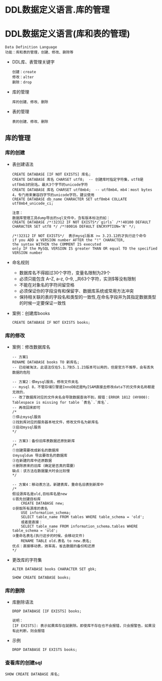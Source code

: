 DDL数据定义语言.库的管理
==


# DDL数据定义语言(库和表的管理)
```text
Data Definition Language
功能：库和表的管理，创建、修改、删除等
```

* DDL库、表管理关键字
    ```text
    创建：create
    修改：alter
    删除：drop
    ```

* 库的管理
    ```text
    库的创建、修改、删除
    ```

* 表的管理
    ```text
    表的创建、修改、删除
    ```

## 库的管理 
### 库的创建
* 表创建语法
    ```mysql
    CREATE DATABASE [IF NOT EXISTS] 库名;
    CREATE DATABASE 库名 CHARSET utf8;  -- 创建库时指定字符集，utf8是utf8mb3的别名。最大3个字节的unicode字符
    CREATE DATABASE 库名 CHARSET utf8mb4;  -- utf8mb4，mb4：most bytes 4，专门用来兼容四字节的unicode字符。建议使用
    CREATE DATABASE db_name CHARACTER SET utf8mb4 COLLATE utf8mb4_unicode_ci;
    
    注意：
    数据库管理工具dump导出的sql文件中，含有版本标注的如：
    CREATE DATABASE /*!32312 IF NOT EXISTS*/`girls` /*!40100 DEFAULT CHARACTER SET utf8 */ /*!80016 DEFAULT ENCRYPTION='N' */;
    
    /*!32312 IF NOT EXISTS*/  表示mysql版本 >= 3.23.12的才执行这个命令
    if you ADD a VERSION number AFTER the "!" CHARACTER, 
    the syntax WITHIN the COMMENT IS executed 
    only IF the MySQL VERSION IS greater THAN OR equal TO the specified VERSION number
    
    ```

* 命名规则
    * 数据库名不得超过30个字符，变量名限制为29个
    * 必须只能包含 A–Z, a–z, 0–9, _共63个字符，实测$等没有限制
    * 不能在对象名的字符间留空格
    * 必须保证你的字段没有和保留字、数据库系统或常用方法冲突
    * 保持相关联的表的字段名和类型的一致性,在命名字段并为其指定数据类型的时候一定要保证一致性
    
* 案例：创建库books
    ```mysql
    CREATE DATABASE IF NOT EXISTS books;
    
    ```

### 库的修改
* 案例：修改数据库名
    ```mysql
    -- 方案1
    RENAME DATABASE books TO 新库名;
    -- 已经被淘汰，此语法仅在5.1.7到5.1.23版本可以用的，但是官方不推荐，会有丢失数据的危险
    
    -- 方案2：停mysql服务，修改文件夹名
    -- mysql 8，不管存储引擎是InnoDB还是MyISAM直接去修改data下的文件夹名称都是无效的，
    -- 改了数据库对应的文件夹名会导致数据查询不到，报错：ERROR 1812 (HY000): Tablespace is missing for table `表名`.`库名`.
    -- 再改回来即可
    /*
    ①停止mysql服务
    ②找到库对应的服务器本地文件，修改文件名为新库名
    ③启动mysql服务
    */
    
    -- 方案3：备份旧库表数据还原到新库
    /*
    ①创建需要改成新名的数据库
    ②mysqldum 导出要改名的数据库
    ③在新建的库中还原数据
    ④删除原来的旧库（确定是否真的需要）
    缺点：该方法在数据量大时会比较慢
    */

    -- 方案4：移动表方法，新建表库，重命名旧表到新库中
    /*
    假设源库名是old,目标库名是new
    ①首先创建目标库
        CREATE DATABASE new;
    ②获取所有源库的表名
        USE information_schema;
        SELECT table_name FROM tables WHERE table_schema = 'old';
        或者是直接：
        SELECT table_name FROM information_schema.tables WHERE table_schema = 'old';
    ③重命名表名(执行这步的时候，会移动文件)
        RENAME TABLE old.表名 to new.表名;
    优点：直接移动表，效率高，省去数据的备份和还原
    */
    ```

* 更改库的字符集
    ```mysql
    ALTER DATABASE books CHARACTER SET gbk;
    
    SHOW CREATE DATABASE books;
    ```

### 库的删除
* 库删除语法
    ```text
    DROP DATABASE [IF EXISTS] books;
    
    说明：
    [IF EXISTS]: 表示如果库存在就删除。即使库不存在也不会报错，只会报警告，如果没有此判断，则会报错
    ```

* 示例
    ```mysql
    DROP DATABASE IF EXISTS books;
    ```

### 查看库的创建sql
```mysql
SHOW CREATE DATABASE 库名;
```
